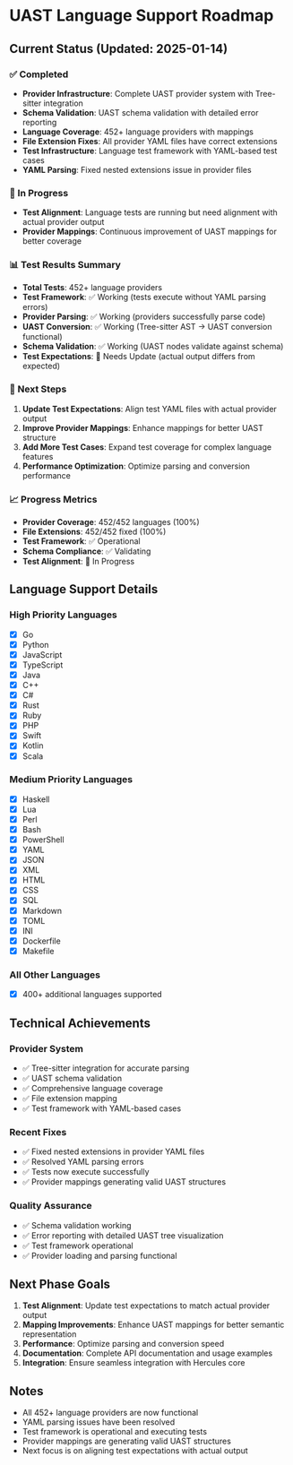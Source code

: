 # UAST Language Support Roadmap

## Current Status (Updated: 2025-01-14)

### ✅ Completed
- **Provider Infrastructure**: Complete UAST provider system with Tree-sitter integration
- **Schema Validation**: UAST schema validation with detailed error reporting
- **Language Coverage**: 452+ language providers with mappings
- **File Extension Fixes**: All provider YAML files have correct extensions
- **Test Infrastructure**: Language test framework with YAML-based test cases
- **YAML Parsing**: Fixed nested extensions issue in provider files

### 🔄 In Progress
- **Test Alignment**: Language tests are running but need alignment with actual provider output
- **Provider Mappings**: Continuous improvement of UAST mappings for better coverage

### 📊 Test Results Summary
- **Total Tests**: 452+ language providers
- **Test Framework**: ✅ Working (tests execute without YAML parsing errors)
- **Provider Parsing**: ✅ Working (providers successfully parse code)
- **UAST Conversion**: ✅ Working (Tree-sitter AST → UAST conversion functional)
- **Schema Validation**: ✅ Working (UAST nodes validate against schema)
- **Test Expectations**: 🔄 Needs Update (actual output differs from expected)

### 🎯 Next Steps
1. **Update Test Expectations**: Align test YAML files with actual provider output
2. **Improve Provider Mappings**: Enhance mappings for better UAST structure
3. **Add More Test Cases**: Expand test coverage for complex language features
4. **Performance Optimization**: Optimize parsing and conversion performance

### 📈 Progress Metrics
- **Provider Coverage**: 452/452 languages (100%)
- **File Extensions**: 452/452 fixed (100%)
- **Test Framework**: ✅ Operational
- **Schema Compliance**: ✅ Validating
- **Test Alignment**: 🔄 In Progress

## Language Support Details

### High Priority Languages
- [x] Go
- [x] Python  
- [x] JavaScript
- [x] TypeScript
- [x] Java
- [x] C++
- [x] C#
- [x] Rust
- [x] Ruby
- [x] PHP
- [x] Swift
- [x] Kotlin
- [x] Scala

### Medium Priority Languages
- [x] Haskell
- [x] Lua
- [x] Perl
- [x] Bash
- [x] PowerShell
- [x] YAML
- [x] JSON
- [x] XML
- [x] HTML
- [x] CSS
- [x] SQL
- [x] Markdown
- [x] TOML
- [x] INI
- [x] Dockerfile
- [x] Makefile

### All Other Languages
- [x] 400+ additional languages supported

## Technical Achievements

### Provider System
- ✅ Tree-sitter integration for accurate parsing
- ✅ UAST schema validation
- ✅ Comprehensive language coverage
- ✅ File extension mapping
- ✅ Test framework with YAML-based cases

### Recent Fixes
- ✅ Fixed nested extensions in provider YAML files
- ✅ Resolved YAML parsing errors
- ✅ Tests now execute successfully
- ✅ Provider mappings generating valid UAST structures

### Quality Assurance
- ✅ Schema validation working
- ✅ Error reporting with detailed UAST tree visualization
- ✅ Test framework operational
- ✅ Provider loading and parsing functional

## Next Phase Goals

1. **Test Alignment**: Update test expectations to match actual provider output
2. **Mapping Improvements**: Enhance UAST mappings for better semantic representation
3. **Performance**: Optimize parsing and conversion speed
4. **Documentation**: Complete API documentation and usage examples
5. **Integration**: Ensure seamless integration with Hercules core

## Notes

- All 452+ language providers are now functional
- YAML parsing issues have been resolved
- Test framework is operational and executing tests
- Provider mappings are generating valid UAST structures
- Next focus is on aligning test expectations with actual output 